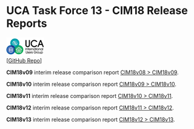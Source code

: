 # UCA Task Force 13 - CIM18 Release Reports

![image](readme-icons/image-header-1.png)  
\[[GitHub Repo](https://github.com/cimug-org/utf13-site)\]
      
**CIM18v09** interim release comparison report [CIM18v08 > CIM18v09](https://uct13-site.ucaiug.io/example-comparison-report/comparison-report.html).

**CIM18v10** interim release comparison report [CIM18v09 > CIM18v10](https://uct13-site.ucaiug.io/example-comparison-report/comparison-report.html).

**CIM18v11** interim release comparison report [CIM18v10 > CIM18v11](https://uct13-site.ucaiug.io/example-comparison-report/comparison-report.html).

**CIM18v12** interim release comparison report [CIM18v11 > CIM18v12](https://uct13-site.ucaiug.io/example-comparison-report/comparison-report.html).

**CIM18v13** interim release comparison report [CIM18v12 > CIM18v13](https://uct13-site.ucaiug.io/example-comparison-report/comparison-report.html).

